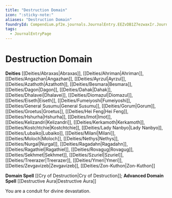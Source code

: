 ```yaml
---
title: "Destruction Domain"
icon: ":sticky-note:"
aliases: "Destruction Domain"
foundryId: Compendium.pf2e.journals.JournalEntry.EEZvDB1Z7ezwaxIr.JournalEntryPage.AOQZjqgfafqqtHOB
tags:
  - JournalEntryPage
---
```


# Destruction Domain
**Deities** [[Deities/Abraxas|Abraxas]], [[Deities/Ahriman|Ahriman]], [[Deities/Angazhan|Angazhan]], [[Deities/Ayrzul|Ayrzul]], [[Deities/Azathoth|Azathoth]], [[Deities/Besmara|Besmara]], [[Deities/Dagon|Dagon]], [[Deities/Dahak|Dahak]], [[Deities/Dhalavei|Dhalavei]], [[Deities/Diomazul|Diomazul]], [[Deities/Eiseth|Eiseth]], [[Deities/Fumeiyoshi|Fumeiyoshi]], [[Deities/General Susumu|General Susumu]], [[Deities/Gorum|Gorum]], [[Deities/Groetus|Groetus]], [[Deities/Hei Feng|Hei Feng]], [[Deities/Hshurha|Hshurha]], [[Deities/Imot|Imot]], [[Deities/Kelizandri|Kelizandri]], [[Deities/Kerkamoth|Kerkamoth]], [[Deities/Kostchtchie|Kostchtchie]], [[Deities/Lady Nanbyo|Lady Nanbyo]], [[Deities/Lubaiko|Lubaiko]], [[Deities/Milani|Milani]], [[Deities/Moloch|Moloch]], [[Deities/Nethys|Nethys]], [[Deities/Nurgal|Nurgal]], [[Deities/Ragadahn|Ragadahn]], [[Deities/Ragathiel|Ragathiel]], [[Deities/Rovagug|Rovagug]], [[Deities/Sekhmet|Sekhmet]], [[Deities/Szuriel|Szuriel]], [[Deities/Treerazer|Treerazer]], [[Deities/Ymeri|Ymeri]], [[Deities/Zevgavizeb|Zevgavizeb]], [[Deities/Zon-Kuthon|Zon-Kuthon]]

**Domain Spell** [[Cry of Destruction|Cry of Destruction]]; **Advanced Domain Spell** [[Destructive Aura|Destructive Aura]]

You are a conduit for divine devastation.